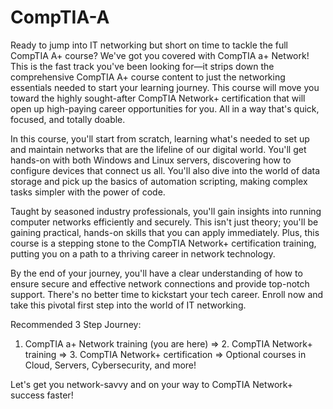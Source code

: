 # CompTIA-A

Ready to jump into IT networking but short on time to tackle the full CompTIA A+ course? We've got you covered with CompTIA a+ Network! This is the fast track you've been looking for—it strips down the comprehensive CompTIA A+ course content to just the networking essentials needed to start your learning journey. This course will move you toward the highly sought-after CompTIA Network+ certification that will open up high-paying career opportunities for you. All in a way that's quick, focused, and totally doable.

In this course, you'll start from scratch, learning what's needed to set up and maintain networks that are the lifeline of our digital world. You'll get hands-on with both Windows and Linux servers, discovering how to configure devices that connect us all. You'll also dive into the world of data storage and pick up the basics of automation scripting, making complex tasks simpler with the power of code.

Taught by seasoned industry professionals, you'll gain insights into running computer networks efficiently and securely. This isn't just theory; you'll be gaining practical, hands-on skills that you can apply immediately. Plus, this course is a stepping stone to the CompTIA Network+ certification training, putting you on a path to a thriving career in network technology.

By the end of your journey, you'll have a clear understanding of how to ensure secure and effective network connections and provide top-notch support. There's no better time to kickstart your tech career. Enroll now and take this pivotal first step into the world of IT networking.

Recommended 3 Step Journey:

1. CompTIA a+ Network training (you are here)  =>  2. CompTIA Network+ training => 3. CompTIA Network+ certification => Optional courses in Cloud, Servers, Cybersecurity, and more!

Let's get you network-savvy and on your way to CompTIA Network+ success faster!